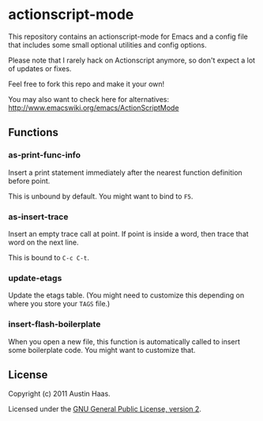 # actionscript-mode

This repository contains an actionscript-mode for Emacs and a config
file that includes some small optional utilities and config options.

Please note that I rarely hack on Actionscript anymore, so don't
expect a lot of updates or fixes.

Feel free to fork this repo and make it your own!

You may also want to check here for alternatives:
http://www.emacswiki.org/emacs/ActionScriptMode

## Functions

### as-print-func-info

Insert a print statement immediately after the nearest function
definition before point.

This is unbound by default.  You might want to bind to `F5`.

### as-insert-trace

Insert an empty trace call at point. If point is inside a word, then
trace that word on the next line.

This is bound to `C-c C-t`.

### update-etags

Update the etags table. (You might need to customize this depending
on where you store your `TAGS` file.)

### insert-flash-boilerplate

When you open a new file, this function is automatically called to
insert some boilerplate code. You might want to customize that.

## License

Copyright (c) 2011 Austin Haas.

Licensed under the [GNU General Public License, version 2](blob/master/LICENSE.txt).
